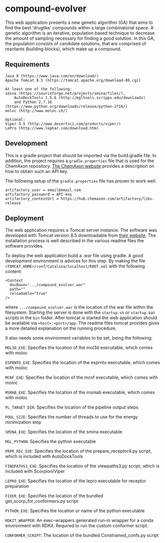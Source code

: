 # compound-evolver

This web application presents a new genetic algorithm (GA) 
that aims to find the best 'druglike' compounds within a 
large combinatorial space. A genetic algorithm is an iterative, 
population based technique to decrease the amount of sampling 
necessary for finding a good solution. In this GA, the 
population consists of candidate solutions, that are comprised 
of reactants (building blocks), which make up a compound. 

## Requirements

```
Java 8 (https://www.java.com/en/download/)
Apache Tomcat 8.5 (https://tomcat.apache.org/download-80.cgi)

At least one of the following:
smina (https://sourceforge.net/projects/smina/files/), 
    AutoDockTools 1.5.6 (http://mgltools.scripps.edu/downloads) 
    and Python 2.7.16 (https://www.python.org/downloads/release/python-2716/)
moloc (http://www.moloc.ch/)

Optional:
Viper 3.5 (http://www.desertsci.com/products/viper/)
LePro (http://www.lephar.com/download.htm)
```

## Development

This is a gradle project that should be imported via the build.gradle
file. In addition, the project requires a `gradle.properties` file that
is used for the ChemAxon repository. [The ChemAxon website](https://docs.chemaxon.com/display/docs/Public+Repository)
provides a description on how to obtain such an API key.

The following setup of the `gradle.properties` file has proven to work well.

```
artifactory_user = email@email.com
artifactory_password = API-key
artifactory_contextUrl = https://hub.chemaxon.com/artifactory/libs-release
```

## Deployment

The web application requires a Tomcat server instance.
The software was developed with Tomcat version 8.5 downloadable
from [their website](https://tomcat.apache.org/download-80.cgi).
The installation process is well described in the various readme files
the software provides.

To deploy the web application build a .war file using gradle.
A good development environment is advices for this step.
By making the file `<TOMCAT_HOME>/conf/Catalina/localhost/ROOT.xml`
with the following content:

```
<Context
  docBase=".../compound_evolver.war"
  path=""
  reloadable="true"
/>
```

where `.../compound_evolver.war` is the location of the war file within
the filesystem. Starting the server is done with the `startup.sh`
or `startup.bat` scripts in the `bin` folder. After tomcat is started the
web application should be available via `<host>:<port>/app`. The readme files
tomcat provides gives a more detailed explanation on the running procedure.

It also needs some environment variables to be set, being the following:

`MOL3D_EXE`: Specifies the location of the mol3d executable, which comes with moloc

`ESPRNTO_EXE`: Specifies the location of the esprnto executable, which comes with moloc

`MCNF_EXE`: Specifies the location of the mcnf executable, which comes with moloc

`MSMAB_EXE`: Specifies the location of the msmab executable, which comes with moloc

`PL_TARGET_DIR`: Specifies the location of the pipeline output steps

`POOL_SIZE`: Specifies the number of threads to use for the energy minimization step

`SMINA_EXE`: Specifies the location of the smina executable

`MGL_PYTHON`: Specifies the python executable

`PRPR_REC_EXE`: Specifies the location of the prepare_receptor4.py script, which is included with AutoDockTools

`FINDPATHS3_EXE`: Specifies the location of the viewpaths3.py script, which is included with Scorpion/Viper

`LEPRO_EXE`: Specifies the location of the lepro executable for receptor preparation

`FIXER_EXE`: Specifies the location of the bundled get_scorp_for_conformers.py script

`PYTHON_EXE`: Specifies the location or name of the python executable

`RDKIT_WRAPPER`: An exec-wrappers generated run-in wrapper for a conda environment with RDKit. Required to run the custom conformer script.

`CONFORMER_SCRIPT`: The location of the bundled Constrained_confs.py script